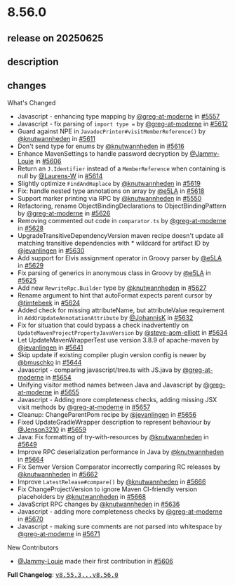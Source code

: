 # 8.56.0

## release on 20250625

## description

## changes

What's Changed

* Javascript - enhancing type mapping by <a class="user-mention notranslate" data-hovercard-type="user" data-hovercard-url="/users/greg-at-moderne/hovercard" data-octo-click="hovercard-link-click" data-octo-dimensions="link_type:self" href="https://github.com/greg-at-moderne">@greg-at-moderne</a> in <a class="issue-link js-issue-link" data-error-text="Failed to load title" data-id="3117290902" data-permission-text="Title is private" data-url="https://github.com/openrewrite/rewrite/issues/5557" data-hovercard-type="pull_request" data-hovercard-url="/openrewrite/rewrite/pull/5557/hovercard" href="https://github.com/openrewrite/rewrite/pull/5557">#5557</a>
* Javascript - fix parsing of <code>import type =</code> by <a class="user-mention notranslate" data-hovercard-type="user" data-hovercard-url="/users/greg-at-moderne/hovercard" data-octo-click="hovercard-link-click" data-octo-dimensions="link_type:self" href="https://github.com/greg-at-moderne">@greg-at-moderne</a> in <a class="issue-link js-issue-link" data-error-text="Failed to load title" data-id="3139552563" data-permission-text="Title is private" data-url="https://github.com/openrewrite/rewrite/issues/5612" data-hovercard-type="pull_request" data-hovercard-url="/openrewrite/rewrite/pull/5612/hovercard" href="https://github.com/openrewrite/rewrite/pull/5612">#5612</a>
* Guard against NPE in <code>JavadocPrinter#visitMemberReference()</code> by <a class="user-mention notranslate" data-hovercard-type="user" data-hovercard-url="/users/knutwannheden/hovercard" data-octo-click="hovercard-link-click" data-octo-dimensions="link_type:self" href="https://github.com/knutwannheden">@knutwannheden</a> in <a class="issue-link js-issue-link" data-error-text="Failed to load title" data-id="3139192027" data-permission-text="Title is private" data-url="https://github.com/openrewrite/rewrite/issues/5611" data-hovercard-type="pull_request" data-hovercard-url="/openrewrite/rewrite/pull/5611/hovercard" href="https://github.com/openrewrite/rewrite/pull/5611">#5611</a>
* Don't send type for enums by <a class="user-mention notranslate" data-hovercard-type="user" data-hovercard-url="/users/knutwannheden/hovercard" data-octo-click="hovercard-link-click" data-octo-dimensions="link_type:self" href="https://github.com/knutwannheden">@knutwannheden</a> in <a class="issue-link js-issue-link" data-error-text="Failed to load title" data-id="3140943471" data-permission-text="Title is private" data-url="https://github.com/openrewrite/rewrite/issues/5616" data-hovercard-type="pull_request" data-hovercard-url="/openrewrite/rewrite/pull/5616/hovercard" href="https://github.com/openrewrite/rewrite/pull/5616">#5616</a>
* Enhance MavenSettings to handle password decryption by <a class="user-mention notranslate" data-hovercard-type="user" data-hovercard-url="/users/Jammy-Louie/hovercard" data-octo-click="hovercard-link-click" data-octo-dimensions="link_type:self" href="https://github.com/Jammy-Louie">@Jammy-Louie</a> in <a class="issue-link js-issue-link" data-error-text="Failed to load title" data-id="3136760634" data-permission-text="Title is private" data-url="https://github.com/openrewrite/rewrite/issues/5606" data-hovercard-type="pull_request" data-hovercard-url="/openrewrite/rewrite/pull/5606/hovercard" href="https://github.com/openrewrite/rewrite/pull/5606">#5606</a>
* Return an <code>J.Identifier</code> instead of a <code>MemberReference</code> when containing is null by <a class="user-mention notranslate" data-hovercard-type="user" data-hovercard-url="/users/Laurens-W/hovercard" data-octo-click="hovercard-link-click" data-octo-dimensions="link_type:self" href="https://github.com/Laurens-W">@Laurens-W</a> in <a class="issue-link js-issue-link" data-error-text="Failed to load title" data-id="3140485977" data-permission-text="Title is private" data-url="https://github.com/openrewrite/rewrite/issues/5614" data-hovercard-type="pull_request" data-hovercard-url="/openrewrite/rewrite/pull/5614/hovercard" href="https://github.com/openrewrite/rewrite/pull/5614">#5614</a>
* Slightly optimize <code>FindAndReplace</code> by <a class="user-mention notranslate" data-hovercard-type="user" data-hovercard-url="/users/knutwannheden/hovercard" data-octo-click="hovercard-link-click" data-octo-dimensions="link_type:self" href="https://github.com/knutwannheden">@knutwannheden</a> in <a class="issue-link js-issue-link" data-error-text="Failed to load title" data-id="3142615504" data-permission-text="Title is private" data-url="https://github.com/openrewrite/rewrite/issues/5619" data-hovercard-type="pull_request" data-hovercard-url="/openrewrite/rewrite/pull/5619/hovercard" href="https://github.com/openrewrite/rewrite/pull/5619">#5619</a>
* Fix: handle nested type annotations on array by <a class="user-mention notranslate" data-hovercard-type="user" data-hovercard-url="/users/e5LA/hovercard" data-octo-click="hovercard-link-click" data-octo-dimensions="link_type:self" href="https://github.com/e5LA">@e5LA</a> in <a class="issue-link js-issue-link" data-error-text="Failed to load title" data-id="3142543561" data-permission-text="Title is private" data-url="https://github.com/openrewrite/rewrite/issues/5618" data-hovercard-type="pull_request" data-hovercard-url="/openrewrite/rewrite/pull/5618/hovercard" href="https://github.com/openrewrite/rewrite/pull/5618">#5618</a>
* Support marker printing via RPC by <a class="user-mention notranslate" data-hovercard-type="user" data-hovercard-url="/users/knutwannheden/hovercard" data-octo-click="hovercard-link-click" data-octo-dimensions="link_type:self" href="https://github.com/knutwannheden">@knutwannheden</a> in <a class="issue-link js-issue-link" data-error-text="Failed to load title" data-id="3113466908" data-permission-text="Title is private" data-url="https://github.com/openrewrite/rewrite/issues/5550" data-hovercard-type="pull_request" data-hovercard-url="/openrewrite/rewrite/pull/5550/hovercard" href="https://github.com/openrewrite/rewrite/pull/5550">#5550</a>
* Refactoring, rename ObjectBindingDeclarations to ObjectBindingPattern by <a class="user-mention notranslate" data-hovercard-type="user" data-hovercard-url="/users/greg-at-moderne/hovercard" data-octo-click="hovercard-link-click" data-octo-dimensions="link_type:self" href="https://github.com/greg-at-moderne">@greg-at-moderne</a> in <a class="issue-link js-issue-link" data-error-text="Failed to load title" data-id="3148878575" data-permission-text="Title is private" data-url="https://github.com/openrewrite/rewrite/issues/5626" data-hovercard-type="pull_request" data-hovercard-url="/openrewrite/rewrite/pull/5626/hovercard" href="https://github.com/openrewrite/rewrite/pull/5626">#5626</a>
* Removing commented out code in <code>comparator.ts</code> by <a class="user-mention notranslate" data-hovercard-type="user" data-hovercard-url="/users/greg-at-moderne/hovercard" data-octo-click="hovercard-link-click" data-octo-dimensions="link_type:self" href="https://github.com/greg-at-moderne">@greg-at-moderne</a> in <a class="issue-link js-issue-link" data-error-text="Failed to load title" data-id="3149797338" data-permission-text="Title is private" data-url="https://github.com/openrewrite/rewrite/issues/5628" data-hovercard-type="pull_request" data-hovercard-url="/openrewrite/rewrite/pull/5628/hovercard" href="https://github.com/openrewrite/rewrite/pull/5628">#5628</a>
* UpgradeTransitiveDependencyVersion maven recipe doesn't update all matching transitive dependencies with * wildcard for artifact ID by <a class="user-mention notranslate" data-hovercard-type="user" data-hovercard-url="/users/jevanlingen/hovercard" data-octo-click="hovercard-link-click" data-octo-dimensions="link_type:self" href="https://github.com/jevanlingen">@jevanlingen</a> in <a class="issue-link js-issue-link" data-error-text="Failed to load title" data-id="3150148418" data-permission-text="Title is private" data-url="https://github.com/openrewrite/rewrite/issues/5630" data-hovercard-type="pull_request" data-hovercard-url="/openrewrite/rewrite/pull/5630/hovercard" href="https://github.com/openrewrite/rewrite/pull/5630">#5630</a>
* Add support for Elvis assignment operator in Groovy parser by <a class="user-mention notranslate" data-hovercard-type="user" data-hovercard-url="/users/e5LA/hovercard" data-octo-click="hovercard-link-click" data-octo-dimensions="link_type:self" href="https://github.com/e5LA">@e5LA</a> in <a class="issue-link js-issue-link" data-error-text="Failed to load title" data-id="3150112921" data-permission-text="Title is private" data-url="https://github.com/openrewrite/rewrite/issues/5629" data-hovercard-type="pull_request" data-hovercard-url="/openrewrite/rewrite/pull/5629/hovercard" href="https://github.com/openrewrite/rewrite/pull/5629">#5629</a>
* Fix parsing of generics in anonymous class in Groovy by <a class="user-mention notranslate" data-hovercard-type="user" data-hovercard-url="/users/e5LA/hovercard" data-octo-click="hovercard-link-click" data-octo-dimensions="link_type:self" href="https://github.com/e5LA">@e5LA</a> in <a class="issue-link js-issue-link" data-error-text="Failed to load title" data-id="3146761919" data-permission-text="Title is private" data-url="https://github.com/openrewrite/rewrite/issues/5625" data-hovercard-type="pull_request" data-hovercard-url="/openrewrite/rewrite/pull/5625/hovercard" href="https://github.com/openrewrite/rewrite/pull/5625">#5625</a>
* Add new <code>RewriteRpc.Builder</code> type by <a class="user-mention notranslate" data-hovercard-type="user" data-hovercard-url="/users/knutwannheden/hovercard" data-octo-click="hovercard-link-click" data-octo-dimensions="link_type:self" href="https://github.com/knutwannheden">@knutwannheden</a> in <a class="issue-link js-issue-link" data-error-text="Failed to load title" data-id="3149345346" data-permission-text="Title is private" data-url="https://github.com/openrewrite/rewrite/issues/5627" data-hovercard-type="pull_request" data-hovercard-url="/openrewrite/rewrite/pull/5627/hovercard" href="https://github.com/openrewrite/rewrite/pull/5627">#5627</a>
* Rename argument to hint that autoFormat expects parent cursor by <a class="user-mention notranslate" data-hovercard-type="user" data-hovercard-url="/users/timtebeek/hovercard" data-octo-click="hovercard-link-click" data-octo-dimensions="link_type:self" href="https://github.com/timtebeek">@timtebeek</a> in <a class="issue-link js-issue-link" data-error-text="Failed to load title" data-id="3146658229" data-permission-text="Title is private" data-url="https://github.com/openrewrite/rewrite/issues/5624" data-hovercard-type="pull_request" data-hovercard-url="/openrewrite/rewrite/pull/5624/hovercard" href="https://github.com/openrewrite/rewrite/pull/5624">#5624</a>
* Added check for missing attributeName, but attributeValue requirement in <code>AddOrUpdateAnnotationAttribute</code> by <a class="user-mention notranslate" data-hovercard-type="user" data-hovercard-url="/users/JohannisK/hovercard" data-octo-click="hovercard-link-click" data-octo-dimensions="link_type:self" href="https://github.com/JohannisK">@JohannisK</a> in <a class="issue-link js-issue-link" data-error-text="Failed to load title" data-id="3153124935" data-permission-text="Title is private" data-url="https://github.com/openrewrite/rewrite/issues/5632" data-hovercard-type="pull_request" data-hovercard-url="/openrewrite/rewrite/pull/5632/hovercard" href="https://github.com/openrewrite/rewrite/pull/5632">#5632</a>
* Fix for situation that could bypass a check inadvertently on <code>UpdateMavenProjectPropertyJavaVersion</code> by <a class="user-mention notranslate" data-hovercard-type="user" data-hovercard-url="/users/steve-aom-elliott/hovercard" data-octo-click="hovercard-link-click" data-octo-dimensions="link_type:self" href="https://github.com/steve-aom-elliott">@steve-aom-elliott</a> in <a class="issue-link js-issue-link" data-error-text="Failed to load title" data-id="3154779920" data-permission-text="Title is private" data-url="https://github.com/openrewrite/rewrite/issues/5634" data-hovercard-type="pull_request" data-hovercard-url="/openrewrite/rewrite/pull/5634/hovercard" href="https://github.com/openrewrite/rewrite/pull/5634">#5634</a>
* Let UpdateMavenWrapperTest use version 3.8.9 of apache-maven by <a class="user-mention notranslate" data-hovercard-type="user" data-hovercard-url="/users/jevanlingen/hovercard" data-octo-click="hovercard-link-click" data-octo-dimensions="link_type:self" href="https://github.com/jevanlingen">@jevanlingen</a> in <a class="issue-link js-issue-link" data-error-text="Failed to load title" data-id="3159671208" data-permission-text="Title is private" data-url="https://github.com/openrewrite/rewrite/issues/5641" data-hovercard-type="pull_request" data-hovercard-url="/openrewrite/rewrite/pull/5641/hovercard" href="https://github.com/openrewrite/rewrite/pull/5641">#5641</a>
* Skip update if existing compiler plugin version config is newer by <a class="user-mention notranslate" data-hovercard-type="user" data-hovercard-url="/users/bmuschko/hovercard" data-octo-click="hovercard-link-click" data-octo-dimensions="link_type:self" href="https://github.com/bmuschko">@bmuschko</a> in <a class="issue-link js-issue-link" data-error-text="Failed to load title" data-id="3160959916" data-permission-text="Title is private" data-url="https://github.com/openrewrite/rewrite/issues/5644" data-hovercard-type="pull_request" data-hovercard-url="/openrewrite/rewrite/pull/5644/hovercard" href="https://github.com/openrewrite/rewrite/pull/5644">#5644</a>
* Javascript - comparing javascript/tree.ts with JS.java by <a class="user-mention notranslate" data-hovercard-type="user" data-hovercard-url="/users/greg-at-moderne/hovercard" data-octo-click="hovercard-link-click" data-octo-dimensions="link_type:self" href="https://github.com/greg-at-moderne">@greg-at-moderne</a> in <a class="issue-link js-issue-link" data-error-text="Failed to load title" data-id="3166755886" data-permission-text="Title is private" data-url="https://github.com/openrewrite/rewrite/issues/5654" data-hovercard-type="pull_request" data-hovercard-url="/openrewrite/rewrite/pull/5654/hovercard" href="https://github.com/openrewrite/rewrite/pull/5654">#5654</a>
* Unifying visitor method names between Java and Javascript by <a class="user-mention notranslate" data-hovercard-type="user" data-hovercard-url="/users/greg-at-moderne/hovercard" data-octo-click="hovercard-link-click" data-octo-dimensions="link_type:self" href="https://github.com/greg-at-moderne">@greg-at-moderne</a> in <a class="issue-link js-issue-link" data-error-text="Failed to load title" data-id="3167347925" data-permission-text="Title is private" data-url="https://github.com/openrewrite/rewrite/issues/5655" data-hovercard-type="pull_request" data-hovercard-url="/openrewrite/rewrite/pull/5655/hovercard" href="https://github.com/openrewrite/rewrite/pull/5655">#5655</a>
* Javascript - Adding more completeness checks, adding missing JSX visit methods by <a class="user-mention notranslate" data-hovercard-type="user" data-hovercard-url="/users/greg-at-moderne/hovercard" data-octo-click="hovercard-link-click" data-octo-dimensions="link_type:self" href="https://github.com/greg-at-moderne">@greg-at-moderne</a> in <a class="issue-link js-issue-link" data-error-text="Failed to load title" data-id="3167625822" data-permission-text="Title is private" data-url="https://github.com/openrewrite/rewrite/issues/5657" data-hovercard-type="pull_request" data-hovercard-url="/openrewrite/rewrite/pull/5657/hovercard" href="https://github.com/openrewrite/rewrite/pull/5657">#5657</a>
* Cleanup: ChangeParentPom recipe by <a class="user-mention notranslate" data-hovercard-type="user" data-hovercard-url="/users/jevanlingen/hovercard" data-octo-click="hovercard-link-click" data-octo-dimensions="link_type:self" href="https://github.com/jevanlingen">@jevanlingen</a> in <a class="issue-link js-issue-link" data-error-text="Failed to load title" data-id="3167581437" data-permission-text="Title is private" data-url="https://github.com/openrewrite/rewrite/issues/5656" data-hovercard-type="pull_request" data-hovercard-url="/openrewrite/rewrite/pull/5656/hovercard" href="https://github.com/openrewrite/rewrite/pull/5656">#5656</a>
* Fixed UpdateGradleWrapper description to represent behaviour by <a class="user-mention notranslate" data-hovercard-type="user" data-hovercard-url="/users/Jenson3210/hovercard" data-octo-click="hovercard-link-click" data-octo-dimensions="link_type:self" href="https://github.com/Jenson3210">@Jenson3210</a> in <a class="issue-link js-issue-link" data-error-text="Failed to load title" data-id="3168068839" data-permission-text="Title is private" data-url="https://github.com/openrewrite/rewrite/issues/5659" data-hovercard-type="pull_request" data-hovercard-url="/openrewrite/rewrite/pull/5659/hovercard" href="https://github.com/openrewrite/rewrite/pull/5659">#5659</a>
* Java: Fix formatting of try-with-resources by <a class="user-mention notranslate" data-hovercard-type="user" data-hovercard-url="/users/knutwannheden/hovercard" data-octo-click="hovercard-link-click" data-octo-dimensions="link_type:self" href="https://github.com/knutwannheden">@knutwannheden</a> in <a class="issue-link js-issue-link" data-error-text="Failed to load title" data-id="3165005956" data-permission-text="Title is private" data-url="https://github.com/openrewrite/rewrite/issues/5649" data-hovercard-type="pull_request" data-hovercard-url="/openrewrite/rewrite/pull/5649/hovercard" href="https://github.com/openrewrite/rewrite/pull/5649">#5649</a>
* Improve RPC deserialization performance in Java by <a class="user-mention notranslate" data-hovercard-type="user" data-hovercard-url="/users/knutwannheden/hovercard" data-octo-click="hovercard-link-click" data-octo-dimensions="link_type:self" href="https://github.com/knutwannheden">@knutwannheden</a> in <a class="issue-link js-issue-link" data-error-text="Failed to load title" data-id="3170937911" data-permission-text="Title is private" data-url="https://github.com/openrewrite/rewrite/issues/5664" data-hovercard-type="pull_request" data-hovercard-url="/openrewrite/rewrite/pull/5664/hovercard" href="https://github.com/openrewrite/rewrite/pull/5664">#5664</a>
* Fix Semver Version Comparator incorrectly comparing RC releases by <a class="user-mention notranslate" data-hovercard-type="user" data-hovercard-url="/users/knutwannheden/hovercard" data-octo-click="hovercard-link-click" data-octo-dimensions="link_type:self" href="https://github.com/knutwannheden">@knutwannheden</a> in <a class="issue-link js-issue-link" data-error-text="Failed to load title" data-id="3170593748" data-permission-text="Title is private" data-url="https://github.com/openrewrite/rewrite/issues/5662" data-hovercard-type="pull_request" data-hovercard-url="/openrewrite/rewrite/pull/5662/hovercard" href="https://github.com/openrewrite/rewrite/pull/5662">#5662</a>
* Improve <code>LatestRelease#compare()</code> by <a class="user-mention notranslate" data-hovercard-type="user" data-hovercard-url="/users/knutwannheden/hovercard" data-octo-click="hovercard-link-click" data-octo-dimensions="link_type:self" href="https://github.com/knutwannheden">@knutwannheden</a> in <a class="issue-link js-issue-link" data-error-text="Failed to load title" data-id="3172561538" data-permission-text="Title is private" data-url="https://github.com/openrewrite/rewrite/issues/5666" data-hovercard-type="pull_request" data-hovercard-url="/openrewrite/rewrite/pull/5666/hovercard" href="https://github.com/openrewrite/rewrite/pull/5666">#5666</a>
* Fix ChangeProjectVersion to ignore Maven CI-friendly version placeholders by <a class="user-mention notranslate" data-hovercard-type="user" data-hovercard-url="/users/knutwannheden/hovercard" data-octo-click="hovercard-link-click" data-octo-dimensions="link_type:self" href="https://github.com/knutwannheden">@knutwannheden</a> in <a class="issue-link js-issue-link" data-error-text="Failed to load title" data-id="3173130250" data-permission-text="Title is private" data-url="https://github.com/openrewrite/rewrite/issues/5668" data-hovercard-type="pull_request" data-hovercard-url="/openrewrite/rewrite/pull/5668/hovercard" href="https://github.com/openrewrite/rewrite/pull/5668">#5668</a>
* JavaScript RPC changes by <a class="user-mention notranslate" data-hovercard-type="user" data-hovercard-url="/users/knutwannheden/hovercard" data-octo-click="hovercard-link-click" data-octo-dimensions="link_type:self" href="https://github.com/knutwannheden">@knutwannheden</a> in <a class="issue-link js-issue-link" data-error-text="Failed to load title" data-id="3156004232" data-permission-text="Title is private" data-url="https://github.com/openrewrite/rewrite/issues/5636" data-hovercard-type="pull_request" data-hovercard-url="/openrewrite/rewrite/pull/5636/hovercard" href="https://github.com/openrewrite/rewrite/pull/5636">#5636</a>
* Javascript - adding more completeness checks by <a class="user-mention notranslate" data-hovercard-type="user" data-hovercard-url="/users/greg-at-moderne/hovercard" data-octo-click="hovercard-link-click" data-octo-dimensions="link_type:self" href="https://github.com/greg-at-moderne">@greg-at-moderne</a> in <a class="issue-link js-issue-link" data-error-text="Failed to load title" data-id="3174208772" data-permission-text="Title is private" data-url="https://github.com/openrewrite/rewrite/issues/5670" data-hovercard-type="pull_request" data-hovercard-url="/openrewrite/rewrite/pull/5670/hovercard" href="https://github.com/openrewrite/rewrite/pull/5670">#5670</a>
* Javascript - making sure comments are not parsed into whitespace by <a class="user-mention notranslate" data-hovercard-type="user" data-hovercard-url="/users/greg-at-moderne/hovercard" data-octo-click="hovercard-link-click" data-octo-dimensions="link_type:self" href="https://github.com/greg-at-moderne">@greg-at-moderne</a> in <a class="issue-link js-issue-link" data-error-text="Failed to load title" data-id="3174804042" data-permission-text="Title is private" data-url="https://github.com/openrewrite/rewrite/issues/5671" data-hovercard-type="pull_request" data-hovercard-url="/openrewrite/rewrite/pull/5671/hovercard" href="https://github.com/openrewrite/rewrite/pull/5671">#5671</a>

New Contributors

* <a class="user-mention notranslate" data-hovercard-type="user" data-hovercard-url="/users/Jammy-Louie/hovercard" data-octo-click="hovercard-link-click" data-octo-dimensions="link_type:self" href="https://github.com/Jammy-Louie">@Jammy-Louie</a> made their first contribution in <a class="issue-link js-issue-link" data-error-text="Failed to load title" data-id="3136760634" data-permission-text="Title is private" data-url="https://github.com/openrewrite/rewrite/issues/5606" data-hovercard-type="pull_request" data-hovercard-url="/openrewrite/rewrite/pull/5606/hovercard" href="https://github.com/openrewrite/rewrite/pull/5606">#5606</a>

<strong>Full Changelog</strong>: <a class="commit-link" href="https://github.com/openrewrite/rewrite/compare/v8.55.3...v8.56.0"><tt>v8.55.3...v8.56.0</tt></a>

